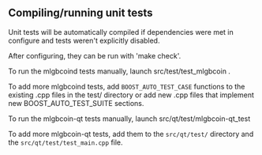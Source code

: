 Compiling/running unit tests
------------------------------------

Unit tests will be automatically compiled if dependencies were met in configure
and tests weren't explicitly disabled.

After configuring, they can be run with 'make check'.

To run the mlgbcoind tests manually, launch src/test/test_mlgbcoin .

To add more mlgbcoind tests, add `BOOST_AUTO_TEST_CASE` functions to the existing
.cpp files in the test/ directory or add new .cpp files that
implement new BOOST_AUTO_TEST_SUITE sections.

To run the mlgbcoin-qt tests manually, launch src/qt/test/mlgbcoin-qt_test

To add more mlgbcoin-qt tests, add them to the `src/qt/test/` directory and
the `src/qt/test/test_main.cpp` file.
